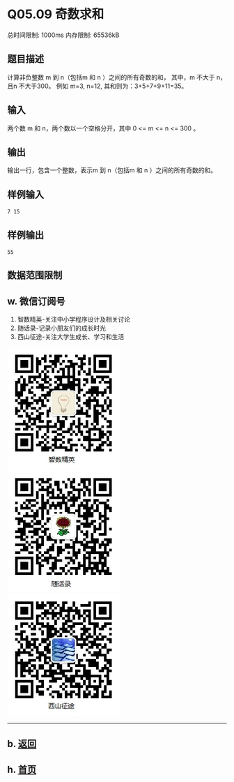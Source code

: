 # Q05.09 奇数求和

总时间限制: 1000ms 内存限制: 65536kB

## 题目描述   

计算非负整数 m 到 n（包括m 和 n ）之间的所有奇数的和，
其中，m 不大于 n，且n 不大于300。
例如 m=3, n=12, 其和则为：3+5+7+9+11=35。

## 输入   

两个数 m 和 n，两个数以一个空格分开，其中 0 <= m <= n <= 300 。

## 输出   

输出一行，包含一个整数，表示m 到 n（包括m 和 n ）之间的所有奇数的和。

## 样例输入

    7 15

## 样例输出

    55

## 数据范围限制

## w. 微信订阅号

1. 智数精英-关注中小学程序设计及相关讨论
2. 随话录-记录小朋友们的成长时光
2. 西山征途-关注大学生成长、学习和生活

![欢迎关注“智数精英”订阅号](../../assets/me/img/idea8.jpg)
![欢迎关注“随话录”订阅号](../../assets/me/img/shl8.jpg)
![欢迎关注“西山征途”订阅号](../../assets/me/img/xszt8.jpg)

----------

## b. [返回](../)
    
## h. [首页](../../)


